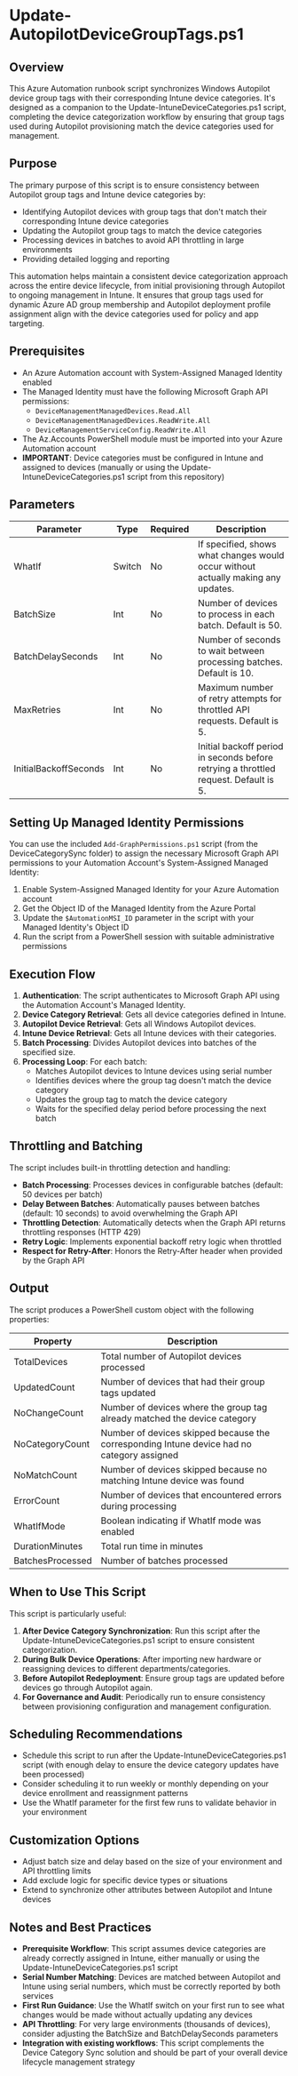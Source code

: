 # Update-AutopilotDeviceGroupTags.ps1

## Overview
This Azure Automation runbook script synchronizes Windows Autopilot device group tags with their corresponding Intune device categories. It's designed as a companion to the Update-IntuneDeviceCategories.ps1 script, completing the device categorization workflow by ensuring that group tags used during Autopilot provisioning match the device categories used for management.

## Purpose
The primary purpose of this script is to ensure consistency between Autopilot group tags and Intune device categories by:
- Identifying Autopilot devices with group tags that don't match their corresponding Intune device categories
- Updating the Autopilot group tags to match the device categories
- Processing devices in batches to avoid API throttling in large environments
- Providing detailed logging and reporting

This automation helps maintain a consistent device categorization approach across the entire device lifecycle, from initial provisioning through Autopilot to ongoing management in Intune. It ensures that group tags used for dynamic Azure AD group membership and Autopilot deployment profile assignment align with the device categories used for policy and app targeting.

## Prerequisites
- An Azure Automation account with System-Assigned Managed Identity enabled
- The Managed Identity must have the following Microsoft Graph API permissions:
  - `DeviceManagementManagedDevices.Read.All`
  - `DeviceManagementManagedDevices.ReadWrite.All`
  - `DeviceManagementServiceConfig.ReadWrite.All`
- The Az.Accounts PowerShell module must be imported into your Azure Automation account
- **IMPORTANT**: Device categories must be configured in Intune and assigned to devices (manually or using the Update-IntuneDeviceCategories.ps1 script from this repository)

## Parameters

| Parameter | Type | Required | Description |
|-----------|------|----------|-------------|
| WhatIf | Switch | No | If specified, shows what changes would occur without actually making any updates. |
| BatchSize | Int | No | Number of devices to process in each batch. Default is 50. |
| BatchDelaySeconds | Int | No | Number of seconds to wait between processing batches. Default is 10. |
| MaxRetries | Int | No | Maximum number of retry attempts for throttled API requests. Default is 5. |
| InitialBackoffSeconds | Int | No | Initial backoff period in seconds before retrying a throttled request. Default is 5. |

## Setting Up Managed Identity Permissions
You can use the included `Add-GraphPermissions.ps1` script (from the DeviceCategorySync folder) to assign the necessary Microsoft Graph API permissions to your Automation Account's System-Assigned Managed Identity:

1. Enable System-Assigned Managed Identity for your Azure Automation account
2. Get the Object ID of the Managed Identity from the Azure Portal
3. Update the `$AutomationMSI_ID` parameter in the script with your Managed Identity's Object ID
4. Run the script from a PowerShell session with suitable administrative permissions

## Execution Flow
1. **Authentication**: The script authenticates to Microsoft Graph API using the Automation Account's Managed Identity.
2. **Device Category Retrieval**: Gets all device categories defined in Intune.
3. **Autopilot Device Retrieval**: Gets all Windows Autopilot devices.
4. **Intune Device Retrieval**: Gets all Intune devices with their categories.
5. **Batch Processing**: Divides Autopilot devices into batches of the specified size.
6. **Processing Loop**: For each batch:
   - Matches Autopilot devices to Intune devices using serial number
   - Identifies devices where the group tag doesn't match the device category
   - Updates the group tag to match the device category
   - Waits for the specified delay period before processing the next batch

## Throttling and Batching
The script includes built-in throttling detection and handling:
- **Batch Processing**: Processes devices in configurable batches (default: 50 devices per batch)
- **Delay Between Batches**: Automatically pauses between batches (default: 10 seconds) to avoid overwhelming the Graph API
- **Throttling Detection**: Automatically detects when the Graph API returns throttling responses (HTTP 429)
- **Retry Logic**: Implements exponential backoff retry logic when throttled
- **Respect for Retry-After**: Honors the Retry-After header when provided by the Graph API

## Output
The script produces a PowerShell custom object with the following properties:

| Property | Description |
|----------|-------------|
| TotalDevices | Total number of Autopilot devices processed |
| UpdatedCount | Number of devices that had their group tags updated |
| NoChangeCount | Number of devices where the group tag already matched the device category |
| NoCategoryCount | Number of devices skipped because the corresponding Intune device had no category assigned |
| NoMatchCount | Number of devices skipped because no matching Intune device was found |
| ErrorCount | Number of devices that encountered errors during processing |
| WhatIfMode | Boolean indicating if WhatIf mode was enabled |
| DurationMinutes | Total run time in minutes |
| BatchesProcessed | Number of batches processed |

## When to Use This Script
This script is particularly useful:

1. **After Device Category Synchronization**: Run this script after the Update-IntuneDeviceCategories.ps1 script to ensure consistent categorization.
2. **During Bulk Device Operations**: After importing new hardware or reassigning devices to different departments/categories.
3. **Before Autopilot Redeployment**: Ensure group tags are updated before devices go through Autopilot again.
4. **For Governance and Audit**: Periodically run to ensure consistency between provisioning configuration and management configuration.

## Scheduling Recommendations
- Schedule this script to run after the Update-IntuneDeviceCategories.ps1 script (with enough delay to ensure the device category updates have been processed)
- Consider scheduling it to run weekly or monthly depending on your device enrollment and reassignment patterns
- Use the WhatIf parameter for the first few runs to validate behavior in your environment

## Customization Options
- Adjust batch size and delay based on the size of your environment and API throttling limits
- Add exclude logic for specific device types or situations
- Extend to synchronize other attributes between Autopilot and Intune devices

## Notes and Best Practices
- **Prerequisite Workflow**: This script assumes device categories are already correctly assigned in Intune, either manually or using the Update-IntuneDeviceCategories.ps1 script
- **Serial Number Matching**: Devices are matched between Autopilot and Intune using serial numbers, which must be correctly reported by both services
- **First Run Guidance**: Use the WhatIf switch on your first run to see what changes would be made without actually updating any devices
- **API Throttling**: For very large environments (thousands of devices), consider adjusting the BatchSize and BatchDelaySeconds parameters
- **Integration with existing workflows**: This script complements the Device Category Sync solution and should be part of your overall device lifecycle management strategy